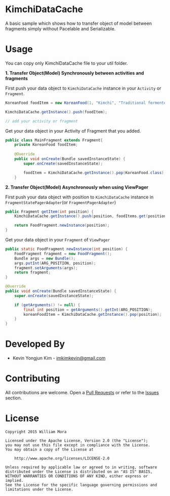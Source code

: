 # KimchiDataCache

A basic sample which shows how to transfer object of model between fragments simply without Pacelable and Serializable.

# Usage
You can copy only KimchiDataCache file to your util folder.

**1. Transfer Object(Model) Synchronously between activities and fragments**

First push your data object to `KimchiDataCache` instance in your `Activity` or `Fragment`.

```java
KoreanFood foodItem = new KoreanFood(1, "Kimchi", "Traditional fermented Korean side dish made of vegetables")  // Sample Model

KimchiDataCache.getInstance().push(foodItem);

// add your activity or fragment
```

Get your data object in your Activity of Fragment that you added.

```java
public class MainFragment extends Fragment{
    private KoreanFood foodItem;
    
    @Override
    public void onCreate(Bundle savedInstanceState) {
        super.onCreate(savedInstanceState);

        foodItem = KimchiDataCache.getInstance().pop(KoreanFood.class);
    }
```

**2. Transfer Object(Model) Asynchronously when using ViewPager**

First push your data object with position to `KimchiDataCache` instance in `FragmentStatePagerAdapter`(or `FragmentPagerAdapter`)

```java
public Fragment getItem(int position) {
    KimchiDataCache.getInstance().push(position, foodItems.get(position));

    return FoodFragment.newInstance(position);
}
```

Get your data object in your `Fragment` of `ViewPager`

```java
public static FoodFragment newInstance(int position) {
    FoodFragment fragment = new FoodFragment();
    Bundle args = new Bundle();
    args.putInt(ARG_POSITION, position);
    fragment.setArguments(args);
    return fragment;
}

@Override
public void onCreate(Bundle savedInstanceState) {
    super.onCreate(savedInstanceState);

    if (getArguments() != null) {
        final int position = getArguments().getInt(ARG_POSITION);
        koreanFoodItem = KimchiDataCache.getInstance().pop(position);
    }
}
```

# Developed By
* Kevin Yongjun Kim - imkimkevin@gmail.com

# Contributing
All contributions are welcome. Open a [Pull Requests](https://github.com/kimkevin/AndroidDataCache/pulls) or refer to
the [Issues](https://github.com/kimkevin/AndroidDataCache/issues) section.

# License
    Copyright 2015 William Mora

    Licensed under the Apache License, Version 2.0 (the "License");
    you may not use this file except in compliance with the License.
    You may obtain a copy of the License at

        http://www.apache.org/licenses/LICENSE-2.0

    Unless required by applicable law or agreed to in writing, software
    distributed under the License is distributed on an "AS IS" BASIS,
    WITHOUT WARRANTIES OR CONDITIONS OF ANY KIND, either express or implied.
    See the License for the specific language governing permissions and
    limitations under the License.
